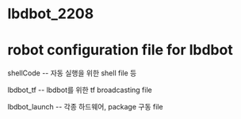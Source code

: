 # lbdbot_2208

# robot configuration file for lbdbot

shellCode -- 자동 실행을 위한 shell file 등 

lbdbot_tf  -- lbdbot를 위한 tf broadcasting file

lbdbot_launch  -- 각종 하드웨어, package 구동 file
